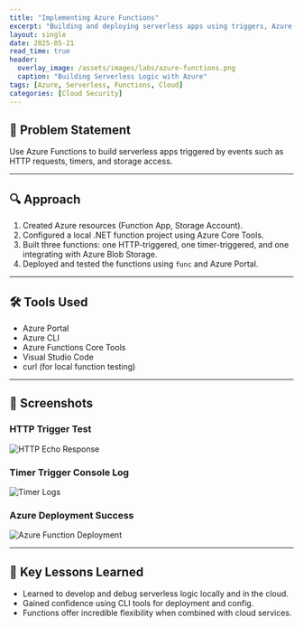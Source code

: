 ```yaml
---
title: "Implementing Azure Functions"
excerpt: "Building and deploying serverless apps using triggers, Azure CLI, and .NET."
layout: single
date: 2025-05-21
read_time: true
header:
  overlay_image: /assets/images/labs/azure-functions.png
  caption: "Building Serverless Logic with Azure"
tags: [Azure, Serverless, Functions, Cloud]
categories: [Cloud Security]
---
```


## 🧩 Problem Statement

Use Azure Functions to build serverless apps triggered by events such as HTTP requests, timers, and storage access.

---

## 🔍 Approach

1. Created Azure resources (Function App, Storage Account).
2. Configured a local .NET function project using Azure Core Tools.
3. Built three functions: one HTTP-triggered, one timer-triggered, and one integrating with Azure Blob Storage.
4. Deployed and tested the functions using `func` and Azure Portal.

---

## 🛠️ Tools Used

- Azure Portal
- Azure CLI
- Azure Functions Core Tools
- Visual Studio Code
- curl (for local function testing)

---

## 📸 Screenshots

### HTTP Trigger Test
![HTTP Echo Response](/assets/images/labs/azure-func-http.png)

### Timer Trigger Console Log
![Timer Logs](/assets/images/labs/azure-func-timer.png)

### Azure Deployment Success
![Azure Function Deployment](/assets/images/labs/azure-func-deploy.png)

---

## 📘 Key Lessons Learned

- Learned to develop and debug serverless logic locally and in the cloud.
- Gained confidence using CLI tools for deployment and config.
- Functions offer incredible flexibility when combined with cloud services.

